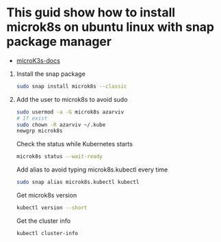 # This guid show how to install microk8s on ubuntu linux with snap package manager

- [microK3s-docs](https://microk8s.io/)

1. Install the snap package

    ```bash
    sudo snap install microk8s --classic
    ```

2. Add the user to microk8s to avoid sudo

    ```bash
    sudo usermod -a -G microk8s azarviv
    # If exist
    sudo chown -R azarviv ~/.kube
    newgrp microk8s
    ```

    Check the status while Kubernetes starts

    ```bash
    microk8s status --wait-ready
    ```

    Add alias to avoid typing microk8s.kubectl every time

    ```bash
    sudo snap alias microk8s.kubectl kubectl
    ```

    Get microk8s version

    ```bash
    kubectl version --short
    ```

    Get the cluster info

    ```bash
    kubectl cluster-info
    ```
